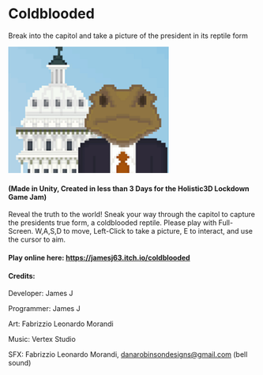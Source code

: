 # Coldblooded
Break into the capitol and take a picture of the president in its reptile form

<img src="coldbloodedIcon.png" width="325">

#### (Made in Unity, Created in less than 3 Days for the Holistic3D Lockdown Game Jam)

Reveal the truth to the world! Sneak your way through the capitol to capture the presidents true form, a coldblooded reptile. Please play with Full-Screen. W,A,S,D to move, Left-Click to take a picture, E to interact, and use the cursor to aim.

#### Play online here: https://jamesj63.itch.io/coldblooded

#### Credits: 

Developer: James J

Programmer: James J

Art: Fabrizzio Leonardo Morandi

Music: Vertex Studio

SFX: Fabrizzio Leonardo Morandi, danarobinsondesigns@gmail.com (bell sound)
